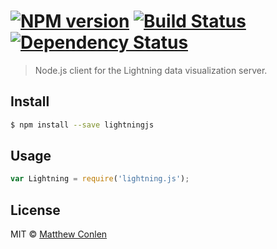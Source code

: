 #  [![NPM version][npm-image]][npm-url] [![Build Status][travis-image]][travis-url] [![Dependency Status][daviddm-url]][daviddm-image]

> Node.js client for the Lightning data visualization server.


## Install

```sh
$ npm install --save lightningjs
```


## Usage

```js
var Lightning = require('lightning.js');

```


## License

MIT © [Matthew Conlen](http://mathisonian.com)


[npm-url]: https://npmjs.org/package/lightningjs
[npm-image]: https://badge.fury.io/js/lightningjs.svg
[travis-url]: https://travis-ci.org/mathisonian/lightningjs
[travis-image]: https://travis-ci.org/mathisonian/lightningjs.svg?branch=master
[daviddm-url]: https://david-dm.org/mathisonian/lightningjs.svg?theme=shields.io
[daviddm-image]: https://david-dm.org/mathisonian/lightningjs
